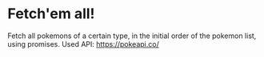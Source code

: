<h1>Fetch'em all!</h1>

Fetch all pokemons of a certain type, in the initial order of the pokemon list, using promises.
Used API: https://pokeapi.co/ 
